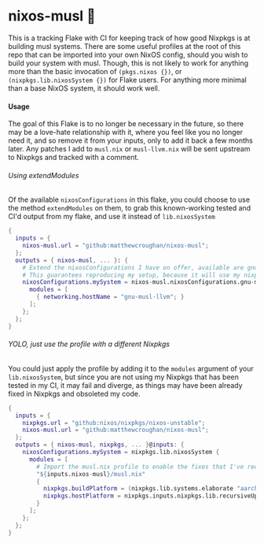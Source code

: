 # nixos-musl 🐚

This is a tracking Flake with CI for keeping track of how good Nixpkgs is at
building musl systems. There are some useful profiles at the root of this repo
that can be imported into your own NixOS config, should you wish to build your
system with musl. Though, this is not likely to work for anything more than the
basic invocation of `(pkgs.nixos {})`, or `(nixpkgs.lib.nixosSystem {})` for
Flake users. For anything more minimal than a base NixOS system, it should work
well.

#### Usage

The goal of this Flake is to no longer be necessary in the future, so there may
be a love-hate relationship with it, where you feel like you no longer need it,
and so remove it from your inputs, only to add it back a few months later. Any
patches I add to `musl.nix` or `musl-llvm.nix` will be sent upstream to Nixpkgs
and tracked with a comment.

###### Using extendModules

Of the available `nixosConfigurations` in this flake, you could choose to use
the method `extendModules` on them, to grab this known-working tested and CI'd
output from my flake, and use it instead of `lib.nixosSystem`

```nix
{
  inputs = {
    nixos-musl.url = "github:matthewcroughan/nixos-musl";
  };
  outputs = { nixos-musl, ... }: {
    # Extend the nixosConfigurations I have on offer, available are gnu-musl, gnu-musl-llvm, musl, musl-llvm
    # This guarantees reproducing my setup, because it will use my nixpkgs, and my fixes
    nixosConfigurations.mySystem = nixos-musl.nixosConfigurations.gnu-musl-llvm.extendModules {
      modules = [
        { networking.hostName = "gnu-musl-llvm"; }
      ];
    };
  };
}
```

###### YOLO, just use the profile with a different Nixpkgs

You could just apply the profile by adding it to the `modules` argument of your
`lib.nixosSystem`, but since you are not using my Nixpkgs that has been tested
in my CI, it may fail and diverge, as things may have been already fixed in
Nixpkgs and obsoleted my code.

```nix
{
  inputs = {
    nixpkgs.url = "github:nixos/nixpkgs/nixos-unstable";
    nixos-musl.url = "github:matthewcroughan/nixos-musl";
  };
  outputs = { nixos-musl, nixpkgs, ... }@inputs: {
    nixosConfigurations.mySystem = nixpkgs.lib.nixosSystem {
      modules = [
        # Import the musl.nix profile to enable the fixes that I've recognised for this system
        "${inputs.nixos-musl}/musl.nix"
        {
          nixpkgs.buildPlatform = (nixpkgs.lib.systems.elaborate "aarch64-unknown-linux-gnu");
          nixpkgs.hostPlatform = nixpkgs.inputs.nixpkgs.lib.recursiveUpdate (nixpkgs.lib.systems.elaborate "aarch64-unknown-linux-musl") {};
        }
      ];
    };
  };
}
```
